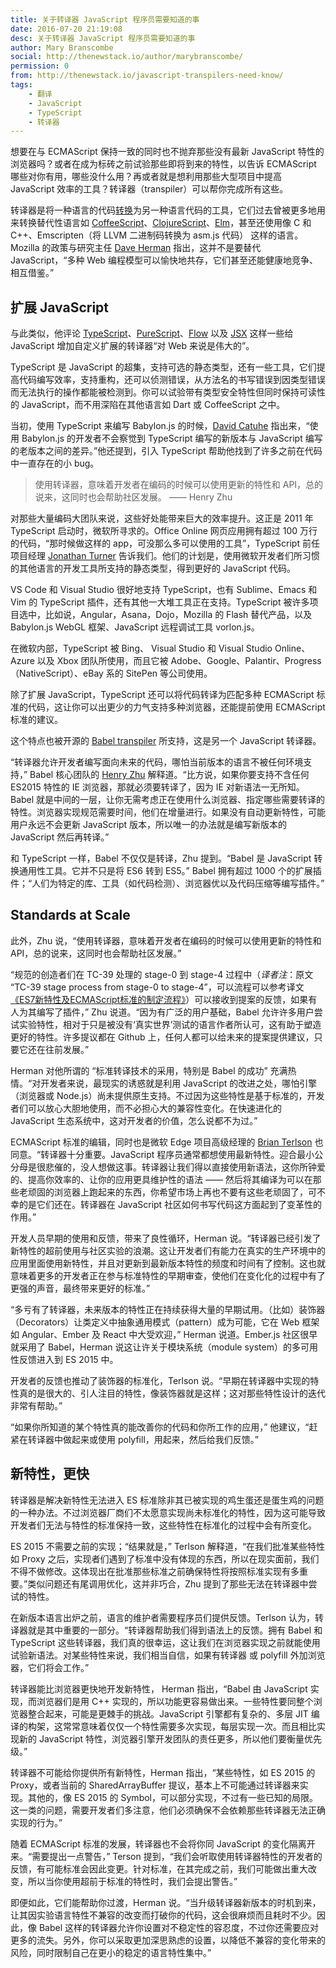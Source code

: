 ```yaml
---
title: 关于转译器 JavaScript 程序员需要知道的事
date: 2016-07-20 21:19:08
desc: 关于转译器 JavaScript 程序员需要知道的事
author: Mary Branscombe
social: http://thenewstack.io/author/marybranscombe/
permission: 0
from: http://thenewstack.io/javascript-transpilers-need-know/
tags: 
    - 翻译
    - JavaScript
    - TypeScript
    - 转译器
---
```


想要在与 ECMAScript 保持一致的同时也不抛弃那些没有最新 JavaScript 特性的浏览器吗？或者在成为标砖之前试验那些即将到来的特性，以告诉 ECMAScript 哪些对你有用，哪些没什么用？再或者就是想利用那些大型项目中提高 JavaScript 效率的工具？转译器（transpiler）可以帮你完成所有这些。

转译器是将一种语言的代码[转换](https://www.stevefenton.co.uk/2012/11/compiling-vs-transpiling/)为另一种语言代码的工具，它们过去曾被更多地用来转换替代性语言如 [CoffeeScript](http://coffeescript.org/)、[ClojureScript](https://github.com/clojure/clojurescript)、[Elm](http://elm-lang.org/)，甚至还使用像 C 和 C++、Emscripten（将 LLVM 二进制码转换为 asm.js 代码） 这样的语言。Mozilla 的政策与研究主任 [Dave Herman](https://twitter.com/littlecalculist) 指出，这并不是要替代 JavaScript，“多种 Web 编程模型可以愉快地共存，它们甚至还能健康地竞争、相互借鉴。”


## 扩展 JavaScript

与此类似，他评论 [TypeScript](https://www.typescriptlang.org/)、[PureScript](http://www.purescript.org/)、[Flow](http://flowtype.org/) 以及 [JSX](https://facebook.github.io/jsx/) 这样一些给 JavaScript 增加自定义扩展的转译器“对 Web 来说是伟大的”。

TypeScript 是 JavaScript 的超集，支持可选的静态类型，还有一些工具，它们提高代码编写效率，支持重构，还可以侦测错误，从方法名的书写错误到因类型错误而无法执行的操作都能被检测到。你可以试验带有类型安全特性但同时保持可读性的 JavaScript，而不用深陷在其他语言如 Dart 或 CoffeeScript 之中。

当初，使用 TypeScript 来编写 Babylon.js 的时候，[David Catuhe](http://blogs.msdn.com/b/eternalcoding/archive/2014/04/28/why-we-decided-to-move-from-plain-javascript-to-typescript-for-babylon-js.aspx) 指出来，“使用 Babylon.js 的开发者不会察觉到 TypeScript 编写的新版本与 JavaScript 编写的老版本之间的差异。”他还提到，引入 TypeScript 帮助他找到了许多之前在代码中一直存在的小 bug。

> 使用转译器，意味着开发者在编码的时候可以使用更新的特性和 API，总的说来，这同时也会帮助社区发展。 —— Henry Zhu

对那些大量编码大团队来说，这些好处能带来巨大的效率提升。这正是 2011 年 TypeScript 启动时，微软所寻求的。Office Online 网页应用拥有超过 100 万行的代码，“那时候做这样的 app，可没那么多可以使用的工具”，TypeScript 前任项目经理 [Jonathan Turner](https://twitter.com/jntrnr) 告诉我们。他们的计划是，使用微软开发者们所习惯的其他语言的开发工具所支持的静态类型，得到更好的 JavaScript 代码。

VS Code 和 Visual Studio 很好地支持 TypeScript，也有 Sublime、Emacs 和 Vim 的 TypeScript 插件，还有其他一大堆工具正在支持。TypeScript 被许多项目选中，比如说，Angular，Asana，Dojo，Mozilla 的 Flash 替代产品，以及 Babylon.js WebGL 框架、JavaScript 远程调试工具 vorlon.js。

在微软内部，TypeScript 被 Bing、 Visual Studio 和  Visual Studio Online、Azure 以及 Xbox 团队所使用，而且它被 Adobe、Google、Palantir、Progress（NativeScript）、eBay 系的 SitePen 等公司使用。

除了扩展 JavaScript，TypeScript 还可以将代码转译为匹配多种 ECMAScript 标准的代码，这让你可以出更少的力气支持多种浏览器，还能提前使用 ECMAScript 标准的建议。

这个特点也被开源的 [Babel transpiler](https://babeljs.io/) 所支持，这是另一个 JavaScript 转译器。

“转译器允许开发者编写面向未来的代码，哪怕当前版本的语言不被任何环境支持，” Babel 核心团队的 [Henry Zhu](https://github.com/hzoo) 解释道。“比方说，如果你要支持不含任何 ES2015 特性的 IE 浏览器，那就必须要转译了，因为 IE 对新语法一无所知。Babel 就是中间的一层，让你无需考虑正在使用什么浏览器、指定哪些需要转译的特性。浏览器实现规范需要时间，他们在增量进行。如果没有自动更新特性，可能用户永远不会更新 JavaScript 版本，所以唯一的办法就是编写新版本的 JavaScript 然后再转译。”

和 TypeScript 一样，Babel 不仅仅是转译，Zhu 提到。“Babel 是 JavaScript 转换通用性工具。它并不只是将 ES6 转到 ES5。” Babel 拥有超过 1000 个的扩展插件；“人们为特定的库、工具（如代码检测）、浏览器优以及代码压缩等编写插件。”

## Standards at Scale

此外，Zhu 说，“使用转译器，意味着开发者在编码的时候可以使用更新的特性和 API，总的说来，这同时也会帮助社区发展。”

“规范的创造者们在 TC-39 处理的 stage-0 到 stage-4 过程中（*译者注*：原文 “TC-39 stage process from stage-0 to stage-4”，可以流程可以参考译文[《ES7新特性及ECMAScript标准的制定流程》](http://www.open-open.com/news/view/1769839)）可以接收到提案的反馈，如果有人为其编写了插件，” Zhu 说道。“因为有广泛的用户基础，Babel 允许许多用户尝试实验特性，相对于只是被没有‘真实世界’测试的语言作者所认可，这有助于塑造更好的特性。许多提议都在 Github 上，任何人都可以给未来的提案提供建议，只要它还在往前发展。”

Herman 对他所谓的 “标准转译技术的采用，特别是 Babel 的成功” 充满热情。“对开发者来说，最现实的诱惑就是利用 JavaScript 的改进之处，哪怕引擎（浏览器或 Node.js）尚未提供原生支持。不过因为这些特性是基于标准的，开发者们可以放心大胆地使用，而不必担心大的兼容性变化。在快速进化的 JavaScript 生态系统中，这对开发者的价值，怎么说都不为过。”

ECMAScript 标准的编辑，同时也是微软 Edge 项目高级经理的 [Brian Terlson](https://github.com/bterlson) 也同意。“转译器十分重要。JavaScript 程序员通常都想使用最新特性。迎合最小公分母是很悲催的，没人想做这事。转译器让我们得以直接使用新语法，这你所钟爱的、提高你效率的、让你的应用更具维护性的语法 —— 然后将其编译为可以在那些老顽固的浏览器上跑起来的东西，你希望市场上再也不要有这些老顽固了，可不幸的是它们还在。转译器在 JavaScript 社区如何书写代码这方面起到了变革性的作用。”

开发人员早期的使用和反馈，带来了良性循环，Herman 说。“转译器已经引发了新特性的超前使用与社区实验的浪潮。这让开发者们有能力在真实的生产环境中的应用里面使用新特性，并且对更新到最新版本特性的频度和时间有了控制。这也就意味着更多的开发者正在参与标准特性的早期审查，使他们在变化化的过程中有了更强的声音，最终带来更好的标准。”

“多亏有了转译器，未来版本的特性正在持续获得大量的早期试用。（比如）装饰器（Decorators）让类定义中抽象通用模式（pattern）成为可能，它在 Web 框架如 Angular、Ember 及 React 中大受欢迎，” Herman 说道。Ember.js 社区很早就采用了 Babel，Herman 说这让许关于模块系统（module system）的多可用性反馈进入到 ES 2015 中。

开发者的反馈也推动了装饰器的标准化，Terlson 说。“早期在转译器中实现的特性真的是很大的、引人注目的特性，像装饰器就是这样；这对那些特性设计的迭代非常有帮助。”

“如果你所知道的某个特性真的能改善你的代码和你所工作的应用，” 他建议，“赶紧在转译器中做起来或使用 polyfill，用起来，然后给我们反馈。”

## 新特性，更快

转译器是解决新特性无法进入 ES 标准除非其已被实现的鸡生蛋还是蛋生鸡的问题的一种办法。不过浏览器厂商们不太愿意实现尚未标准化的特性，因为这可能导致开发者们无法与特性的标准保持一致，这些特性在标准化的过程中会有所变化。

ES 2015 不需要之前的实现；“结果就是，” Terlson 解释道，“在我们批准某些特性如 Proxy 之后，实现者们遇到了标准中没有体现的东西，所以在现实面前，我们不得不做修改。这体现出在批准那些标准之前确保特性将按照标准实现有多重要。”类似问题还有尾调用优化，这并非巧合，Zhu 提到了那些无法在转译器中尝试的特性。

在新版本语言出炉之前，语言的维护者需要程序员们提供反馈。Terlson 认为，转译器就是其中重要的一部分。“转译器帮助我们得到语法上的反馈。拥有 Babel 和 TypeScript 这些转译器，我们真的很幸运，这让我们在浏览器实现之前就能使用试验新语法。对某些特性来说，我们相当自信，如果有转译器 或 polyfill 外加浏览器，它们将会工作。”

转译器能比浏览器更快地开发新特性， Herman 指出，“Babel 由 JavaScript 实现，而浏览器们是用 C++ 实现的，所以功能更容易做出来。一些特性要同整个浏览器整合起来，可能是更棘手的挑战。JavaScript 引擎都有复杂的、多层 JIT 编译的构架，这常常意味着仅仅一个特性需要多次实现，每层实现一次。而且相比实现新的 JavaScript 特性，浏览器引擎开发团队的责任更多，所以他们要衡量优先级。”

转译器不可能给你提供所有新特性，Herman 指出，“某些特性，如 ES 2015 的 Proxy，或者当前的 SharedArrayBuffer 提议，基本上不可能通过转译器来实现。其他的，像 ES 2015 的 Symbol，可以部分实现，不过有一些已知的局限。这一类的问题，需要开发者们多注意，他们必须确保不会依赖那些转译器无法正确实现的行为。”

随着 ECMAScript 标准的发展，转译器也不会将你同 JavaScript 的变化隔离开来。“需要提出一点警告，” Terson 提到，“我们会听取使用转译器特性的开发者的反馈，有可能标准会因此变更。针对标准，在其完成之前，我们可能做出重大改变，所以当你使用超前于标准的特性时，我们会提出警告。”

即便如此，它们能帮助你过渡，Herman 说。“当升级转译器新版本的时机到来，让其因实验语言特性不兼容的改变而打破你的代码，这会很麻烦而且耗时不少。因此，像 Babel 这样的转译器允许你设置对不稳定性的容忍度，不过你还需要应对更多的流失。另外，你可以采取更加深思熟虑的设置，以降低不兼容的变化带来的风险，同时限制自己在更小的稳定的语言特性集中。”